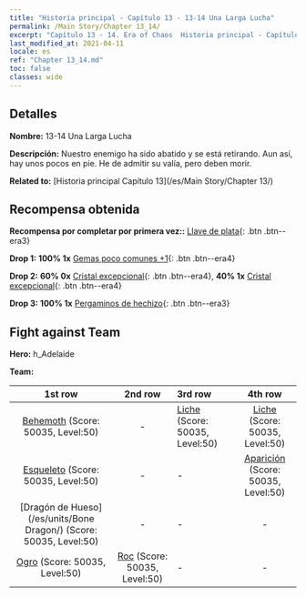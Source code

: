 ```yaml
---
title: "Historia principal - Capítulo 13 - 13-14 Una Larga Lucha"
permalink: /Main Story/Chapter 13_14/
excerpt: "Capítulo 13 - 14. Era of Chaos  Historia principal - Capítulo 13_14. 13-14 Una Larga Lucha"
last_modified_at: 2021-04-11
locale: es
ref: "Chapter 13_14.md"
toc: false
classes: wide
---
```


## Detalles

 **Nombre:** 13-14 Una Larga Lucha

 **Descripción:** Nuestro enemigo ha sido abatido y se está retirando. Aun así, hay unos pocos en pie. He de admitir su valía, pero deben morir.

 **Related to:** [Historia principal Capítulo 13](/es/Main Story/Chapter 13/)

## Recompensa obtenida

 **Recompensa por completar por primera vez::** [Llave de plata](/es/Items/con_693/){: .btn .btn--era3}

 **Drop 1:** **100% 1x** [Gemas poco comunes +1](/es/Items/mat_44/){: .btn .btn--era4}

 **Drop 2:** **60% 0x** [Cristal excepcional](/es/Items/mat_38/){: .btn .btn--era4}, **40% 1x** [Cristal excepcional](/es/Items/mat_38/){: .btn .btn--era4}

 **Drop 3:** **100% 1x** [Pergaminos de hechizo](/es/Items/con_694/){: .btn .btn--era3}


## Fight against Team
 **Hero:** h_Adelaide

 **Team:**


  | 1st row | 2nd row | 3rd row | 4th row |
  |:----:|:----:|:----|:----:|
  | [Behemoth](/es/units/Behemoth/) (Score: 50035, Level:50)  | - | [Liche](/es/units/Lich/) (Score: 50035, Level:50)  | [Liche](/es/units/Lich/) (Score: 50035, Level:50)  |
  | [Esqueleto](/es/units/Skeleton/) (Score: 50035, Level:50)  | - | - | [Aparición](/es/units/Wight/) (Score: 50035, Level:50)  |
  | [Dragón de Hueso](/es/units/Bone Dragon/) (Score: 50035, Level:50)  | - | - | - |
  | [Ogro](/es/units/Ogre/) (Score: 50035, Level:50)  | [Roc](/es/units/Roc/) (Score: 50035, Level:50)  | - | - |


